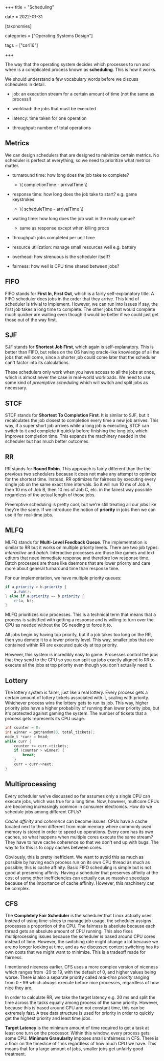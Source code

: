 +++
title = "Scheduling"

date = 2022-01-31



[taxonomies]

categories = ["Operating Systems Design"]

tags = ["cs416"]

+++

The way that the operating system decides which processes to run and when is a complicated process known as **scheduling**. This is how it works.

<!-- more -->

We should understand a few vocabulary words before we discuss schedulers in detail.

- job: an execution stream for a certain amount of time (not the same as process!)

- workload: the jobs that must be executed

- latency: time taken for one operation

- throughput: number of total operations

## Metrics

We can design schedulers that are designed to minimize certain metrics. No scheduler is perfect at everything, so we need to prioritize what metrics matter.

- turnaround time: how long does the job take to complete?
  
  - \\( completionTime - arrivalTime \\)

- response time: how long does the job take to start? e.g. game keystrokes
  
  - \\( scheduleTime - arrivalTime \\)

- waiting time: how long does the job wait in the ready queue?
  
  - same as response except when killing procs

- throughput: jobs completed per unit time

- resource utilization: manage small resources well e.g. battery

- overhead: how strenuous is the scheduler itself?

- fairness: how well is CPU time shared between jobs?

## FIFO

FIFO stands for **First In, First Out**, which is a fairly self-explanatory title. A FIFO scheduler does jobs in the order that they arrive. This kind of scheduler is trivial to implement. However, we can run into issues if say, the first job takes a long time to complete. The other jobs that would complete much quicker are waiting even though it would be better if we could just get those out of the way first.

## SJF

SJF stands for **Shortest Job First**, which again is self-explanatory. This is better than FIFO, but relies on the OS having oracle-like knowledge of all the jobs that will come, since a shorter job could come later that the scheduler can't factor into its calculations.

These schedulers only work when you have access to all the jobs at once, which is almost never the case in real-world workloads. We need to use some kind of *preemptive scheduling* which will switch and split jobs as necessary.

## STCF

STCF stands for **Shortest To Completion First**. It is similar to SJF, but it recalculates the job closest to completion every time a new job arrives. This way, if a super short job arrives while a long job is executing, STCF can switch to it and complete it quickly before finishing the long job, which improves completion time. This expands the machinery needed in the scheduler but has much better outcomes.

## RR

RR stands for **Round Robin**. This approach is fairly different than the the previous two schedulers because it does not make any attempt to optimize for the shortest time. Instead, RR optimizes for fairness by executing every single job on the same exact time intervals. So it will run 10 ms of Job A, then 10 ms of Job B, then 10 ms of Job C, etc. in the fairest way possible regardless of the actual length of those jobs.

Preemptive scheduling is pretty cool, but we're still treating all our jobs like they're the same. If we introduce the notion of **priority** in jobs then we can use it for real-time jobs.

## MLFQ

MLFQ stands for **Multi-Level Feedback Queue**. The implementation is similar to RR but it works on multiple priority levels. There are two job types: *interactive* and *batch*. Interactive processes are those like games and text editors that need immediate response and therefore low response time. Batch processes are those like daemons that are lower priority and care more about general turnaround time than response time.

For our implementation, we have multiple priority queues:

```java
if a.priority > b.priority {
    a.run();
} else if a.priority == b.priority {
    rr(a, b);
}
```

MLFQ prioritizes *nice* processes. This is a technical term that means that a process is satistfied with getting a response and is willing to turn over the CPU as needed without the OS needing to force it to.

All jobs begin by having top priority, but if a job takes too long on the RR, then you demote it to a lower priority level. This way, smaller jobs that are contained within RR are executed quickly at top priority.

However, this system is incredibly easy to game. Processes control the jobs that they send to the CPU so you can split up jobs exactly aligned to RR to execute all the jobs at top priority even though you don't actually need it.

## Lottery

The lottery system is fairer, just like a real lottery. Every process gets a certain amount of lottery tickets associated with it, scaling with priority. Whichever process wins the lottery gets to run its job. This way, higher priority jobs have a higher probability of running than lower priority jobs, but it's protected against gaming the system. The number of tickets that a process gets represents its CPU usage.

```c
int counter = 0;
int winner = getrandom(0, total_tickets);
node_t *curr = head;
while curr {
    counter += curr->tickets;
    if (counter > winner) {
        break;
    }
    curr = curr->next;
}
```

## Multiprocessing

Every scheduler we've discussed so far assumes only a single CPU can execute jobs, which was true for a long time. Now, however, multicore CPUs are becoming increasingly common in consumer electronics. How do we schedule jobs among different CPUs?

*Cache affinity* and *coherence* can become issues. CPUs have a cache located next to them different from main memory where commonly used memory is stored in order to speed up operations. Every core has its own caches, so what happens when multiple cores execute the same stream? They have to have cache coherence so that we don't end up with bugs. The way to fix this is to copy caches between cores.

Obviously, this is pretty inefficient. We want to avoid this as much as possible by having each process run on its own CPU thread as much as possible; this is cache affinity. Basic FIFO scheduling is simple but is not good at preserving affinity. Having a scheduler that preserves affinity at the cost of some other inefficiencies can actually cause massive speedups because of the importance of cache affinity. However, this machinery can be complex.

## CFS

The **Completely Fair Scheduler** is the scheduler that Linux actually uses. Instead of using time-slices to manage job usage, the scheduler assigns processes a proportion of the CPU. The fairness is absolute because each thread gets an absolute amount of CPU running. This also fixes multiprocessing issues because the scheduler is based around CPU cores instead of time. However, the switching rate might change a lot because we are no longer looking at time, and as we discussed context switching has its own costs that we might want to minimize. This is a tradeoff made for fairness.

I mentioned niceness earlier. CFS uses a more complex version of niceness which ranges from -20 to 19, with the default of 0, and higher values being worse. There is also a separate priority called *real-time priority* ranging from 0 - 99 which always execute before nice processes, regardless of how nice they are.

In order to calculate RR, we take the target latency e.g. 20 ms and split the time across the tasks equally among process of the same priority. However, because this is based around CPU and not constant time, this can be extremely fast. A tree data structure is used for priority in order to quickly get the highest priority and least time jobs.

**Target Latency** is the minimum amount of time required to get a task at least one turn on the processor. Within this window, every process gets some CPU. **Minimum Granularity** imposes small unfairness in CFS. There is a floor on the timeslice of 1 ms regardless of how much CPU we have. This means that for a large amount of jobs, smaller jobs get unfairly good treatment.
